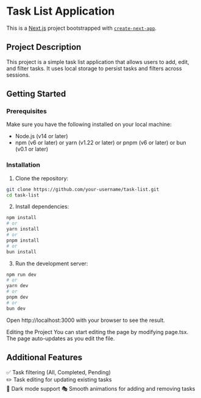 # Task List Application

This is a [Next.js](https://nextjs.org) project bootstrapped with [`create-next-app`](https://nextjs.org/docs/app/api-reference/cli/create-next-app).

## Project Description

This project is a simple task list application that allows users to add, edit, and filter tasks. It uses local storage to persist tasks and filters across sessions.

## Getting Started

### Prerequisites

Make sure you have the following installed on your local machine:

- Node.js (v14 or later)
- npm (v6 or later) or yarn (v1.22 or later) or pnpm (v6 or later) or bun (v0.1 or later)

### Installation

1. Clone the repository:

```bash
git clone https://github.com/your-username/task-list.git
cd task-list
```

2. Install dependencies:

```bash
npm install
# or
yarn install
# or
pnpm install
# or
bun install
```

3. Run the development server:

```bash
npm run dev
# or
yarn dev
# or
pnpm dev
# or
bun dev
```
Open http://localhost:3000 with your browser to see the result.

Editing the Project
You can start editing the page by modifying page.tsx. The page auto-updates as you edit the file.

## Additional Features
✅ Task filtering (All, Completed, Pending)  
✏️ Task editing for updating existing tasks  
🌙 Dark mode support 
🎭 Smooth animations for adding and removing tasks  

